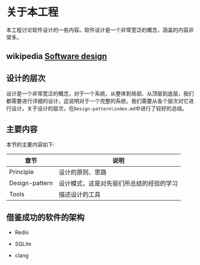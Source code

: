 # 关于本工程

本工程讨论软件设计的一些内容。软件设计是一个非常宽泛的概念，涵盖的内容非常多。

## wikipedia [Software design](https://en.wikipedia.org/wiki/Software_design)





## 设计的层次

设计是一个非常宽泛的概念，对于一个系统，从整体到局部、从顶层到底层，我们都需要进行详细的设计，这说明对于一个完整的系统，我们需要从各个层次对它进行设计。关于设计的层次，在`Design-pattern\index.md`中进行了较好的总结。

## 主要内容

本节的主要内容如下:

| 章节           | 说明                                     |
| -------------- | ---------------------------------------- |
| Principle      | 设计的原则、思路                         |
| Design-pattern | 设计模式，这是对先驱们所总结的经验的学习 |
| Tools          | 描述设计的工具                           |



## 借鉴成功的软件的架构

- Redis

- SQLite
- clang

